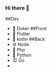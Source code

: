 ### Hi there 👋
##Dev
- 🐳 Doker
##Front
- 📱 Flutter
- 📱 kotlin
##Back
- ⚙ Node
- 🐘 Php
- 🐍 Python
- 🐭 Go
- 
<!--
**yocheco/yocheco** is a ✨ _special_ ✨ repository because its `README.md` (this file) appears on your GitHub profile.

Here are some ideas to get you started:

- 🔭 I’m currently working on ...
- 🌱 I’m currently learning ...
- 👯 I’m looking to collaborate on ...
- 🤔 I’m looking for help with ...
- 💬 Ask me about ...
- 📫 How to reach me: ...
- 😄 Pronouns: ...
- ⚡ Fun fact: ...
-->
